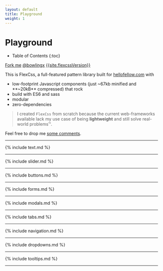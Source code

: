 ```yaml
---
layout: default
title: Playground
weight: 1
---
```


# Playground

* Table of Contents
{:toc}


<a class="button" href="https://github.com/BowlingX/flexcss"><i class="icon-github-circled"></i> <span
        class="hide-small">Fork me</span></a>
<a href="https://twitter.com/bowlingx" class="button color-twitter"><i class="icon-twitter"></i> <span
        class="hide-small">@bowlingx</span></a>
<a class="button secondary" href="{{site.downloadLink}}">
    <i class="icon-download-cloud"></i>
    <span
            class="hide-small">{{site.flexcssVersion}}</span></a>

This is FlexCss, a full-featured pattern library built for [hellofellow.com](https://hellofellow.com) with

- low-footprint Javascript components (just ~67kb minified and **~20kB** compressed) that rock
- build with ES6 and sass
- modular
- zero-dependencies

> I created `FlexCss` from scratch because the current web-frameworks available lack my use case of being
    **lightweight** and still solve real-world problems™.

Feel free to drop me [some comments](#disqus_thread).


----

{% include text.md %}

----

{% include slider.md %}

----
{% include buttons.md %}

----

{% include forms.md %}

----

{% include modals.md %}

----

{% include tabs.md %}

----

{% include navigation.md %}

----

{% include dropdowns.md %}

----

{% include tooltips.md %}

----

<script type="application/javascript">
    document.addEventListener('DOMContentLoaded', function () {
        // Some async widgets

        new FlexCss.Widget('AsyncModal').setAsync(function () {
            return new Promise(function (s) {
                setTimeout(function () {
                    s(document.getElementById('async-modal'));
                }, 600);
            });
        });

        new FlexCss.Widget('toggle-photo').setAsync(function () {
            return new Promise(function (s) {
                setTimeout(function () {
                    s(document.getElementById('async-tab'));
                }, 1000);
            });
        });
        // Setup Dropdown
        new FlexCss.Dropdown(document.body, 'Darkener').registerEvents();
        new FlexCss.Widget('async-dropdown-target').setAsync(function () {
            return new Promise(function (r) {
                setTimeout(function () {
                    r(document.getElementById('dropdown-test'));
                }, 2000);
            })
        });
    });
</script>
